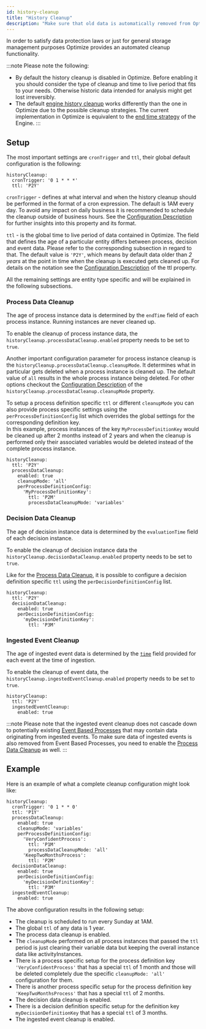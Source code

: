 ```yaml
---
id: history-cleanup
title: "History Cleanup"
description: "Make sure that old data is automatically removed from Optimize."
---
```


In order to satisfy data protection laws or just for general storage management purposes Optimize provides an automated cleanup functionality.

:::note
Please note the following:

- By default the history cleanup is disabled in Optimize. Before enabling it you should consider the type of cleanup and time to live period that fits to your needs. Otherwise historic data intended for analysis might get lost irreversibly.
- The default [engine history cleanup](https://docs.camunda.org/manual/latest/user-guide/process-engine/history/#history-cleanup) works differently than the one in Optimize due to the possible cleanup strategies. The current implementation in Optimize is equivalent to the [end time strategy](https://docs.camunda.org/manual/latest/user-guide/process-engine/history/#end-time-based-strategy) of the Engine.
:::

## Setup

The most important settings are `cronTrigger` and `ttl`, their global default configuration is the following:

```
historyCleanup:
  cronTrigger: '0 1 * * *'
  ttl: 'P2Y'
```

`cronTrigger` - defines at what interval and when the history cleanup should be performed in the format of a cron expression.  The default is 1AM every day. To avoid any impact on daily business it is recommended to schedule the cleanup outside of business hours.
See the [Configuration Description](../configuration/#history-cleanup-settings) for further insights into this property and its format.

`ttl` - is the global time to live period of data contained in Optimize. The field that defines the age of a particular entity differs between process, decision and event data. Please refer to the corresponding subsection in regard to that.
The default value is `'P2Y'`, which means by default data older than _2 years_ at the point in time when the cleanup is executed gets cleaned up.
For details on the notation see the [Configuration Description](../configuration/#history-cleanup-settings) of the ttl property.

All the remaining settings are entity type specific and will be explained in the following subsections.


### Process Data Cleanup

The age of process instance data is determined by the `endTime` field of each process instance. Running instances are never cleaned up.

To enable the cleanup of process instance data, the `historyCleanup.processDataCleanup.enabled` property needs to be set to `true`.

Another important configuration parameter for process instance cleanup is the `historyCleanup.processDataCleanup.cleanupMode`. It determines what in particular gets deleted when a process instance is cleaned up. The default value of `all` results in the whole process instance being deleted.
For other options checkout the [Configuration Description](../configuration/#history-cleanup-settings) of the `historyCleanup.processDataCleanup.cleanupMode` property.

To setup a process definition specific `ttl` or different `cleanupMode` you can also provide process specific settings using the `perProcessDefinitionConfig` list which overrides the global settings for the corresponding definition key.<br/>
In this example, process instances of the key `MyProcessDefinitionKey` would be cleaned up after 2 months instead of 2 years and when the cleanup is performed only their associated variables would be deleted instead of the complete process instance.

```
historyCleanup:
  ttl: 'P2Y'
  processDataCleanup:
    enabled: true
    cleanupMode: 'all'
    perProcessDefinitionConfig:
      'MyProcessDefinitionKey':
        ttl: 'P2M'
        processDataCleanupMode: 'variables'
```

### Decision Data Cleanup

The age of decision instance data is determined by the `evaluationTime` field of each decision instance.

To enable the cleanup of decision instance data the `historyCleanup.decisionDataCleanup.enabled` property needs to be set to `true`.

Like for the [Process Data Cleanup](#process-data-cleanup), it is possible to configure a decision definition specific `ttl` using the `perDecisionDefinitionConfig` list.

```
historyCleanup:
  ttl: 'P2Y'
  decisionDataCleanup:
    enabled: true
    perDecisionDefinitionConfig:
      'myDecisionDefinitionKey':
        ttl: 'P3M'
```

### Ingested Event Cleanup

The age of ingested event data is determined by the [`time`](../../rest-api/event-ingestion/#request-body) field provided for each event at the time of ingestion.

To enable the cleanup of event data, the `historyCleanup.ingestedEventCleanup.enabled` property needs to be set to `true`.

```
historyCleanup:
  ttl: 'P2Y'
  ingestedEventCleanup:
    enabled: true
```

:::note
Please note that the ingested event cleanup does not cascade down to potentially existing [Event Based Processes](./../../../components/optimize/userguide/additional-features/event-based-processes.md) that may contain data originating from ingested events. To make sure data of ingested events is also removed from Event Based Processes, you need to enable the [Process Data Cleanup](#process-data-cleanup) as well.
:::

## Example

Here is an example of what  a complete cleanup configuration might look like:

```
historyCleanup:
  cronTrigger: '0 1 * * 0'
  ttl: 'P1Y'
  processDataCleanup:
    enabled: true
    cleanupMode: 'variables'
    perProcessDefinitionConfig:
      'VeryConfidentProcess':
        ttl: 'P1M'
        processDataCleanupMode: 'all'
      'KeepTwoMonthsProcess':
        ttl: 'P2M'
  decisionDataCleanup:
    enabled: true
    perDecisionDefinitionConfig:
      'myDecisionDefinitionKey':
        ttl: 'P3M'
  ingestedEventCleanup:
    enabled: true
```

The above configuration results in the following setup:

- The cleanup is scheduled to run every Sunday at 1AM.
- The global `ttl` of any data is 1 year.
- The process data cleanup is enabled.
- The `cleanupMode` performed on all process instances that passed the `ttl` period is just clearing their variable data but keeping the overall instance data like activityInstances.
- There is a process specific setup for the process definition key `'VeryConfidentProcess'` that has a special `ttl` of 1 month and those will be deleted completely due the specific `cleanupMode: 'all'` configuration for them.
- There is another process specific setup for the process definition key `'KeepTwoMonthsProcess'` that has a special `ttl` of 2 months.
- The decision data cleanup is enabled.
- There is a decision definition specific setup for the definition key `myDecisionDefinitionKey` that has a special `ttl` of 3 months.
- The ingested event cleanup is enabled.